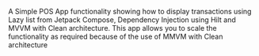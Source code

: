 A Simple POS App functionality showing how to display transactions using Lazy list from Jetpack Compose, Dependency Injection using Hilt and MVVM with Clean architecture.
This app allows you to scale the functionality as required because of the use of MMVM with Clean architecture
